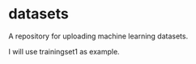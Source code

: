 # datasets
A repository for uploading machine learning datasets.

I will use trainingset1 as example.
